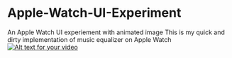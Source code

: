 # Apple-Watch-UI-Experiment
An Apple Watch UI experiement with animated image 
This is my quick and dirty implementation of music equalizer on Apple Watch
[![Alt text for your video](https://raw.githubusercontent.com/tsunglintsai/Apple-Watch-UI-Experiment/master/Screenshot/Apple-Watch-UI-Experiment.png)](http://youtu.be/iha28dWUevw)
